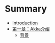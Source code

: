 # Summary

* [Introduction](README.md)
* [第一章：Akka介绍](di_yi_zhang_ff1a_akka_jie_shao.md)
   * [背景](bei_jing.md)

